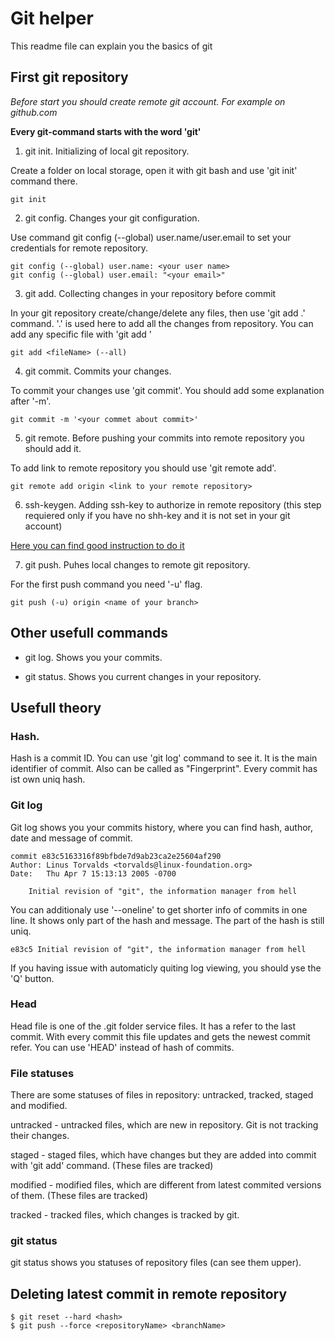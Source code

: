 # Git helper

This readme file can explain you the basics of git

## First git repository

*Before start you should create remote git account. For example on github.com*

**Every git-command starts with the word 'git'**

1. git init. Initializing of local git repository. 

Create a folder on local storage, open it with git bash and use 'git init' command there.

```
git init
```

2. git config. Changes your git configuration.

Use command git config (--global) user.name/user.email to set your credentials for remote repository.

```
git config (--global) user.name: <your user name>
git config (--global) user.email: "<your email>"
```

3. git add. Collecting changes in your repository before commit

In your git repository create/change/delete any files, then use 'git add .' command. '.' is used here to add all the changes from repository. You can add any specific file with 'git add <fileName>'

```
git add <fileName> (--all)
```

4. git commit. Commits your changes.

To commit your changes use 'git commit'. You should add some explanation after '-m'.

```
git commit -m '<your commet about commit>'
```

5. git remote. Before pushing your commits into remote repository you should add it.

To add link to remote repository you should use 'git remote add'.

```
git remote add origin <link to your remote repository>
```

6. ssh-keygen. Adding ssh-key to authorize in remote repository (this step requiered only if you have no shh-key and it is not set in your git account)

[Here you can find good instruction to do it](https://inchoo.net/dev-talk/how-to-generate-ssh-keys-for-git-authorization/)

7. git push. Puhes local changes to remote git repository.

For the first push command you need '-u' flag.

```
git push (-u) origin <name of your branch>
```

## Other usefull commands

- git log. Shows you your commits.

- git status. Shows you current changes in your repository.

## Usefull theory

### Hash.

Hash is a commit ID. You can use 'git log' command to see it. It is the main identifier of commit. Also can be called as "Fingerprint". Every commit has ist own uniq hash.

### Git log

Git log shows you your commits history, where you can find hash, author, date and message of commit.

```
commit e83c5163316f89bfbde7d9ab23ca2e25604af290
Author: Linus Torvalds <torvalds@linux-foundation.org>
Date:   Thu Apr 7 15:13:13 2005 -0700

    Initial revision of "git", the information manager from hell
```

You can additionaly use '--oneline' to get shorter info of commits in one line. It shows only part of the hash and message. The part of the hash is still uniq.

```
e83c5 Initial revision of "git", the information manager from hell
```

If you having issue with automaticly quiting log viewing, you should yse the 'Q' button.

### Head

Head file is one of the .git folder service files. It has a refer to the last commit. With every commit this file updates and gets the newest commit refer. You can use 'HEAD' instead of hash of commits.

### File statuses

There are some statuses of files in repository: untracked, tracked, staged and modified.

untracked - untracked files, which are new in repository. Git is not tracking their changes.

staged - staged files, which have changes but they are added into commit with 'git add' command. (These files are tracked)

modified - modified files, which are different from latest commited versions of them. (These files are tracked)

tracked - tracked files, which changes is tracked by git.

### git status

git status shows you statuses of repository files (can see them upper).

## Deleting latest commit in remote repository

```
$ git reset --hard <hash>
$ git push --force <repositoryName> <branchName>
```